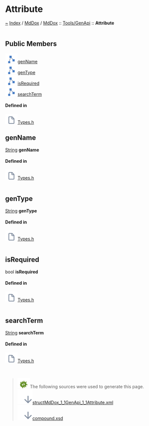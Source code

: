 <a id="attribute"></a>
<h1>Attribute</h1>
<a id="structMdDox_1_1GenApi_1_1Attribute"></a>
<a href="https://github.com/CharlesCarley/MdDox">~</a>
<a href="indexpage.md#index">Index</a>
<span class="inline-text">/</span>
<a href="index.md#mddox">MdDox</a>
<span class="inline-text">/</span>
<a href="namespaceMdDox.md#">MdDox</a>
<span class="inline-text">::</span>
<a href="dir_f29546df2d60a62028851d3354c1d20f.md#">Tools/GenApi</a>
<span class="inline-text">::</span>
<span class="bold-text"><b>Attribute</b></span>
<br/>
<br/>
<a id="public-members"></a>
<h2>Public Members</h2>
<span class="icon-list-item"><a href="#genname" class="icon-list-item"><img src="../images/class.svg" class="icon-list-item"/><span class="icon-list-item">genName</span>
</a>
</span>
<br/>
<span class="icon-list-item"><a href="#gentype" class="icon-list-item"><img src="../images/class.svg" class="icon-list-item"/><span class="icon-list-item">genType</span>
</a>
</span>
<br/>
<span class="icon-list-item"><a href="#isrequired" class="icon-list-item"><img src="../images/class.svg" class="icon-list-item"/><span class="icon-list-item">isRequired</span>
</a>
</span>
<br/>
<span class="icon-list-item"><a href="#searchterm" class="icon-list-item"><img src="../images/class.svg" class="icon-list-item"/><span class="icon-list-item">searchTerm</span>
</a>
</span>
<br/>
<a id="defined-in"></a>
<h4>Defined in</h4>
<span class="icon-list-item"><a href="https://github.com/CharlesCarley/MdDox/blob/master//Tools/GenApi/Types.h#L59" class="icon-list-item"><img src="../images/file.svg" class="icon-list-item"/><span class="icon-list-item">Types.h</span>
</a>
</span>
<br/>
<a id="genname"></a>
<h2>genName</h2>
<a href="namespaceMdDox.md#string">String</a>
<span class="bold-text"><b>genName</b></span>
<br/>
<a id="defined-in"></a>
<h4>Defined in</h4>
<span class="icon-list-item"><a href="https://github.com/CharlesCarley/MdDox/blob/master//Tools/GenApi/Types.h#L61" class="icon-list-item"><img src="../images/file.svg" class="icon-list-item"/><span class="icon-list-item">Types.h</span>
</a>
</span>
<br/>
<br/>
<a id="gentype"></a>
<h2>genType</h2>
<a href="namespaceMdDox.md#string">String</a>
<span class="bold-text"><b>genType</b></span>
<br/>
<a id="defined-in"></a>
<h4>Defined in</h4>
<span class="icon-list-item"><a href="https://github.com/CharlesCarley/MdDox/blob/master//Tools/GenApi/Types.h#L60" class="icon-list-item"><img src="../images/file.svg" class="icon-list-item"/><span class="icon-list-item">Types.h</span>
</a>
</span>
<br/>
<br/>
<a id="isrequired"></a>
<h2>isRequired</h2>
<span class="inline-text">bool</span>
<span class="bold-text"><b>isRequired</b></span>
<br/>
<a id="defined-in"></a>
<h4>Defined in</h4>
<span class="icon-list-item"><a href="https://github.com/CharlesCarley/MdDox/blob/master//Tools/GenApi/Types.h#L63" class="icon-list-item"><img src="../images/file.svg" class="icon-list-item"/><span class="icon-list-item">Types.h</span>
</a>
</span>
<br/>
<br/>
<a id="searchterm"></a>
<h2>searchTerm</h2>
<a href="namespaceMdDox.md#string">String</a>
<span class="bold-text"><b>searchTerm</b></span>
<br/>
<a id="defined-in"></a>
<h4>Defined in</h4>
<span class="icon-list-item"><a href="https://github.com/CharlesCarley/MdDox/blob/master//Tools/GenApi/Types.h#L62" class="icon-list-item"><img src="../images/file.svg" class="icon-list-item"/><span class="icon-list-item">Types.h</span>
</a>
</span>
<br/>
<br/>
<br/>
<blockquote>
<img src="../images/debug.svg"/><span class="inline-text">The following sources were used to generate this page.</span>
<br/>
<span class="icon-list-item"><a href="../xml/structMdDox_1_1GenApi_1_1Attribute.xml#L1" class="icon-list-item"><img src="../images/lookInside.svg" class="icon-list-item"/><span class="icon-list-item">structMdDox_1_1GenApi_1_1Attribute.xml</span>
</a>
</span>
<br/>
<span class="icon-list-item"><a href="../xml/compound.xsd#L1" class="icon-list-item"><img src="../images/lookInside.svg" class="icon-list-item"/><span class="icon-list-item">compound.xsd</span>
</a>
</span>
</blockquote>
</div>
</div>
</body>
</html>
